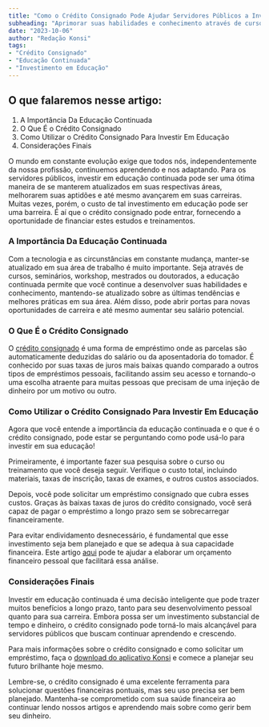 ```yaml
---
title: "Como o Crédito Consignado Pode Ajudar Servidores Públicos a Investir em Educação Continuada"
subheading: "Aprimorar suas habilidades e conhecimento através de cursos e treinamentos é um investimento seguro. Aprenda como o crédito consignado pode ser um facilitador."
date: "2023-10-06"
author: "Redação Konsi"
tags:
- "Crédito Consignado"
- "Educação Continuada"
- "Investimento em Educação"
---
```


## O que falaremos nesse artigo:
1. A Importância Da Educação Continuada
2. O Que É o Crédito Consignado
3. Como Utilizar o Crédito Consignado Para Investir Em Educação
4. Considerações Finais

O mundo em constante evolução exige que todos nós, independentemente da nossa profissão, continuemos aprendendo e nos adaptando. Para os servidores públicos, investir em educação continuada pode ser uma ótima maneira de se manterem atualizados em suas respectivas áreas, melhorarem suas aptidões e até mesmo avançarem em suas carreiras. Muitas vezes, porém, o custo de tal investimento em educação pode ser uma barreira. É aí que o crédito consignado pode entrar, fornecendo a oportunidade de financiar estes estudos e treinamentos.

### A Importância Da Educação Continuada

Com a tecnologia e as circunstâncias em constante mudança, manter-se atualizado em sua área de trabalho é muito importante. Seja através de cursos, seminários, workshop, mestrados ou doutorados, a educação continuada permite que você continue a desenvolver suas habilidades e conhecimento, mantendo-se atualizado sobre as últimas tendências e melhores práticas em sua área. Além disso, pode abrir portas para novas oportunidades de carreira e até mesmo aumentar seu salário potencial.

### O Que É o Crédito Consignado

O [crédito consignado](https://www.konsi.com.br/postagens/por-que-o-crdito-consignado-a-melhor-escolha-para-servidores-pblicos) é uma forma de empréstimo onde as parcelas são automaticamente deduzidas do salário ou da aposentadoria do tomador. É conhecido por suas taxas de juros mais baixas quando comparado a outros tipos de empréstimos pessoais, facilitando assim seu acesso e tornando-o uma escolha atraente para muitas pessoas que precisam de uma injeção de dinheiro por um motivo ou outro.

### Como Utilizar o Crédito Consignado Para Investir Em Educação

Agora que você entende a importância da educação continuada e o que é o crédito consignado, pode estar se perguntando como pode usá-lo para investir em sua educação!

Primeiramente, é importante fazer sua pesquisa sobre o curso ou treinamento que você deseja seguir. Verifique o custo total, incluindo materiais, taxas de inscrição, taxas de exames, e outros custos associados.

Depois, você pode solicitar um empréstimo consignado que cubra esses custos. Graças às baixas taxas de juros do crédito consignado, você será capaz de pagar o empréstimo a longo prazo sem se sobrecarregar financeiramente. 

Para evitar endividamento desnecessário, é fundamental que esse investimento seja bem planejado e que se adequa à sua capacidade financeira. Este artigo [aqui](https://www.konsi.com.br/postagens/como-criar-e-seguir-um-oramento-financeiro-pessoal-para-servidores-pblicos) pode te ajudar a elaborar um orçamento financeiro pessoal que facilitará essa análise.

### Considerações Finais

Investir em educação continuada é uma decisão inteligente que pode trazer muitos benefícios a longo prazo, tanto para seu desenvolvimento pessoal quanto para sua carreira. Embora possa ser um investimento substancial de tempo e dinheiro, o crédito consignado pode torná-lo mais alcançável para servidores públicos que buscam continuar aprendendo e crescendo.

Para mais informações sobre o crédito consignado e como solicitar um empréstimo, faça o [download do aplicativo Konsi](https://www.konsi.com.br/app-download) e comece a planejar seu futuro brilhante hoje mesmo.

Lembre-se, o crédito consignado é uma excelente ferramenta para solucionar questões financeiras pontuais, mas seu uso precisa ser bem planejado. Mantenha-se comprometido com sua saúde financeira ao continuar lendo nossos artigos e aprendendo mais sobre como gerir bem seu dinheiro.